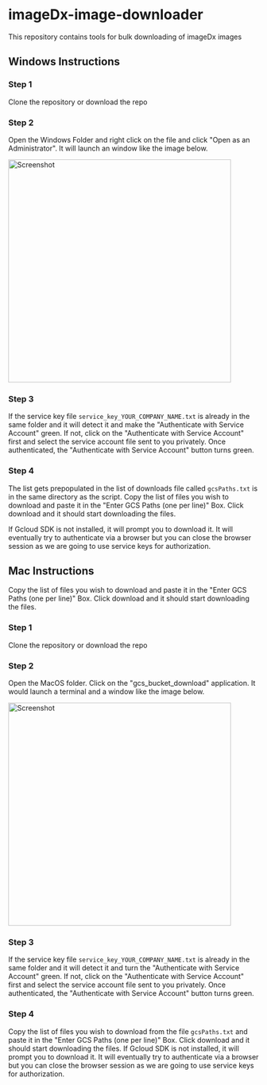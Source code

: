 # imageDx-image-downloader
This repository contains tools for bulk downloading of imageDx images

## Windows Instructions

### Step 1
Clone the repository or download the repo

### Step 2
Open the Windows Folder and right click on the file and click "Open as an Administrator". It will launch an window like the image below.

<img width="448" alt="Screenshot" src="https://github.com/RevealBio/imageDx-image-downloader/assets/95322264/7e926f0b-a45e-4c9a-8514-cfe814dd0867">

### Step 3
If the service key file `service_key_YOUR_COMPANY_NAME.txt` is already in the same folder and it will detect it and make the "Authenticate with Service Account" green. If not, click on the "Authenticate with Service Account" first and select the service account file sent to you privately.  Once authenticated, the "Authenticate with Service Account" button turns green.

### Step 4
The list gets prepopulated in the list of downloads file called `gcsPaths.txt` is in the same directory as the script. Copy the list of files you wish to download and paste it in the "Enter GCS Paths (one per line)" Box. Click download and it should start downloading the files.

If Gcloud SDK is not installed, it will prompt you to download it. It will eventually try to authenticate via a browser but you can close the browser session as we are going to use service keys for authorization.

## Mac Instructions

Copy the list of files you wish to download and paste it in the "Enter GCS Paths (one per line)" Box. Click download and it should start downloading the files.

### Step 1
Clone the repository or download the repo

### Step 2
Open the MacOS folder. Click on the "gcs_bucket_download" application. It would launch a terminal and a window like the image below.

<img width="448" alt="Screenshot" src="https://github.com/RevealBio/imageDx-image-downloader/assets/95322264/7e926f0b-a45e-4c9a-8514-cfe814dd0867">

### Step 3
If the service key file `service_key_YOUR_COMPANY_NAME.txt` is already in the same folder and it will detect it and turn the "Authenticate with Service Account" green. If not, click on the "Authenticate with Service Account" first and select the service account file sent to you privately. Once authenticated, the "Authenticate with Service Account" button turns green.

### Step 4
Copy the list of files you wish to download from the file `gcsPaths.txt` and paste it in the "Enter GCS Paths (one per line)" Box. Click download and it should start downloading the files.
If Gcloud SDK is not installed, it will prompt you to download it. It will eventually try to authenticate via a browser but you can close the browser session as we are going to use service keys for authorization.













